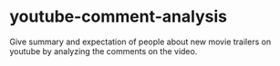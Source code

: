 # youtube-comment-analysis
Give summary and expectation of people about new movie trailers on youtube by analyzing the comments on the video.
